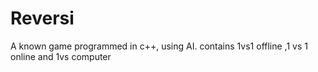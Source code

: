 # Reversi
A known game programmed in c++, using AI. contains 1vs1 offline ,1 vs 1 online and 1vs computer
